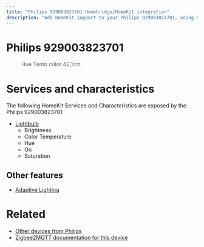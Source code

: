 ```yaml
---
title: "Philips 929003823701 Homebridge/HomeKit integration"
description: "Add HomeKit support to your Philips 929003823701, using Homebridge, Zigbee2MQTT and homebridge-z2m."
---
```

<!---
This file has been GENERATED using src/docgen/docgen.ts
DO NOT EDIT THIS FILE MANUALLY!
-->
# Philips 929003823701
> Hue Tento color 42,1cm


# Services and characteristics
The following HomeKit Services and Characteristics are exposed by
the Philips 929003823701

* [Lightbulb](../../light.md)
  * Brightness
  * Color Temperature
  * Hue
  * On
  * Saturation

## Other features
* [Adaptive Lighting](../../light.md)

# Related
* [Other devices from Philips](../index.md#philips)
* [Zigbee2MQTT documentation for this device](https://www.zigbee2mqtt.io/devices/929003823701.html)